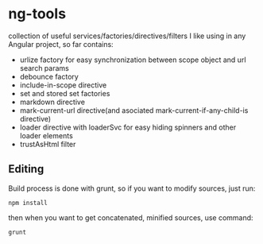 ng-tools
========

collection of useful services/factories/directives/filters I like using in any Angular project, so far contains:

- urlize factory for easy synchronization between scope object and url search params
- debounce factory
- include-in-scope directive
- set and stored set factories
- markdown directive
- mark-current-url directive(and asociated mark-current-if-any-child-is directive)
- loader directive with loaderSvc for easy hiding spinners and other loader elements
- trustAsHtml filter

## Editing
Build process is done with grunt, so if you want to modify sources, just run:
```
npm install
```

then when you want to get concatenated, minified sources, use command:
```
grunt
```
